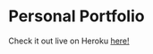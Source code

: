 # Personal Portfolio

Check it out live on Heroku [here!](https://blooming-wildwood-26077.herokuapp.com/projects)